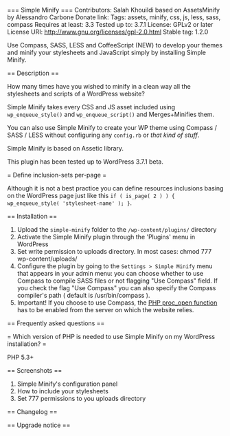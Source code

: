 === Simple Minify ===
Contributors: Salah Khouildi based on AssetsMinify by Alessandro Carbone
Donate link: 
Tags: assets, minify, css, js, less, sass, compass
Requires at least: 3.3
Tested up to: 3.7.1
License: GPLv2 or later
License URI: http://www.gnu.org/licenses/gpl-2.0.html
Stable tag: 1.2.0

Use Compass, SASS, LESS and CoffeeScript (NEW) to develop your themes and minify your stylesheets and JavaScript simply by installing Simple Minify.

== Description ==

How many times have you wished to minify in a clean way all the stylesheets and scripts of a WordPress website?

Simple Minify takes every CSS and JS asset included using `wp_enqueue_style()` and `wp_enqueue_script()` and Merges+Minifies them.

You can also use Simple Minify to create your WP theme using Compass / SASS / LESS without configuring any `config.rb` or *that kind of stuff*.

Simple Minify is based on Assetic library.

This plugin has been tested up to WordPress 3.7.1 beta.

= Define inclusion-sets per-page =

Although it is not a best practice you can define resources inclusions basing on the WordPress page just like this `if ( is_page( 2 ) ) { wp_enqueue_style( 'stylesheet-name' ); }`.

== Installation ==

1. Upload the `simple-minify` folder to the `/wp-content/plugins/` directory
1. Activate the Simple Minify plugin through the 'Plugins' menu in WordPress
1. Set write permission to uploads directory. In most cases: chmod 777 wp-content/uploads/
1. Configure the plugin by going to the `Settings > Simple Minify` menu that appears in your admin menu: you can choose whether to use Compass to compile SASS files or not flagging "Use Compass" field. If you check the flag "Use Compass" you can also specify the Compass compiler's path ( default is /usr/bin/compass ).
1. Important! If you choose to use Compass, the [PHP proc_open function](http://php.net/manual/en/function.proc-open.php) has to be enabled from the server on which the website relies.

== Frequently asked questions ==

= Which version of PHP is needed to use Simple Minify on my WordPress installation? =

PHP 5.3+


== Screenshots ==

1. Simple Minify's configuration panel
2. How to include your stylesheets
3. Set 777 permissions to you uploads directory

== Changelog ==



== Upgrade notice ==
